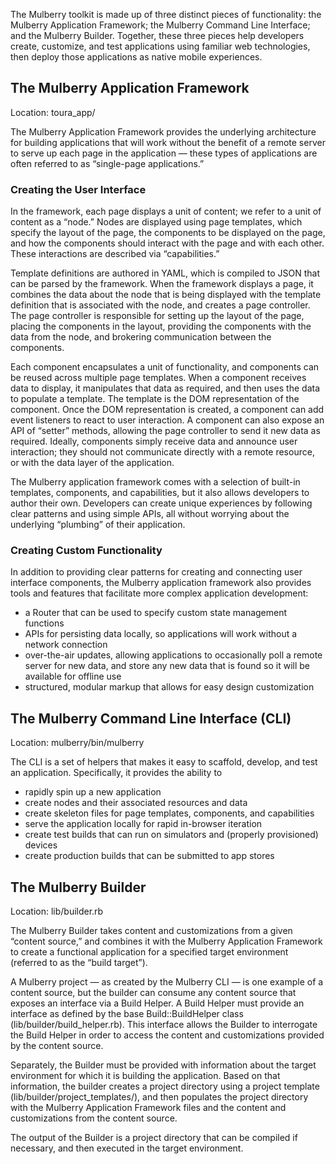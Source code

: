 The Mulberry toolkit is made up of three distinct pieces of functionality: the Mulberry Application Framework; the Mulberry Command Line Interface; and the Mulberry Builder. Together, these three pieces help developers create, customize, and test applications using familiar web technologies, then deploy those applications as native mobile experiences.

## The Mulberry Application Framework

Location: toura_app/

The Mulberry Application Framework provides the underlying architecture for building applications that will work without the benefit of a remote server to serve up each page in the application — these types of applications are often referred to as “single-page applications.” 

### Creating the User Interface

In the framework, each page displays a unit of content; we refer to a unit of content as a “node.” Nodes are displayed using page templates, which specify the layout of the page, the components to be displayed on the page, and how the components should interact with the page and with each other. These interactions are described via “capabilities.”

Template definitions are authored in YAML, which is compiled to JSON that can be parsed by the framework. When the framework displays a page, it combines the data about the node that is being displayed with the template definition that is associated with the node, and creates a page controller. The page controller is responsible for setting up the layout of the page, placing the components in the layout, providing the components with the data from the node, and brokering communication between the components.

Each component encapsulates a unit of functionality, and components can be reused across multiple page templates. When a component receives data to display, it manipulates that data as required, and then uses the data to populate a template. The template is the DOM representation of the component. Once the DOM representation is created, a component can add event listeners to react to user interaction. A component can also expose an API of “setter” methods, allowing the page controller to send it new data as required. Ideally, components simply receive data and announce user interaction; they should not communicate directly with a remote resource, or with the data layer of the application. 

The Mulberry application framework comes with a selection of built-in templates, components, and capabilities, but it also allows developers to author their own. Developers can create unique experiences by following clear patterns and using simple APIs, all without worrying about the underlying “plumbing” of their application. 


### Creating Custom Functionality

In addition to providing clear patterns for creating and connecting user interface components, the Mulberry application framework also provides tools and features that facilitate more complex application development:

- a Router that can be used to specify custom state management functions
- APIs for persisting data locally, so applications will work without a network connection
- over-the-air updates, allowing applications to occasionally poll a remote server for new data, and store any new data that is found so it will be available for offline use
- structured, modular markup that allows for easy design customization


## The Mulberry Command Line Interface (CLI)

Location: mulberry/bin/mulberry

The CLI is a set of helpers that makes it easy to scaffold, develop, and test an application. Specifically, it provides the ability to 

- rapidly spin up a new application
- create nodes and their associated resources and data
- create skeleton files for page templates, components, and capabilities
- serve the application locally for rapid in-browser iteration
- create test builds that can run on simulators and (properly provisioned) devices
- create production builds that can be submitted to app stores

## The Mulberry Builder

Location: lib/builder.rb

The Mulberry Builder takes content and customizations from a given “content source,” and combines it with the Mulberry Application Framework to create a functional application for a specified target environment (referred to as the “build target”). 

A Mulberry project — as created by the Mulberry CLI — is one example of a content source, but the builder can consume any content source that exposes an interface via a Build Helper. A Build Helper must provide an interface as defined by the base Build::BuildHelper class (lib/builder/build_helper.rb). This interface allows the Builder to interrogate the Build Helper in order to access the content and customizations provided by the content source.

Separately, the Builder must be provided with information about the target environment for which it is building the application. Based on that information, the builder creates a project directory using a project template (lib/builder/project_templates/), and then populates the project directory with the Mulberry Application Framework files and the content and customizations from the content source. 

The output of the Builder is a project directory that can be compiled if necessary, and then executed in the target environment. 